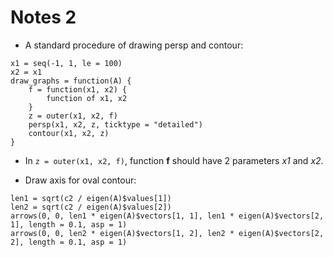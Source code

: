 <h1 id = "1">Notes 2</h1>

- A standard procedure of drawing persp and contour: 

```
x1 = seq(-1, 1, le = 100)
x2 = x1
draw_graphs = function(A) {
    f = function(x1, x2) {
        function of x1, x2
    }
    z = outer(x1, x2, f)
    persp(x1, x2, z, ticktype = "detailed")
    contour(x1, x2, z)
}
```

- In `z = outer(x1, x2, f)`, function **f** should have 2 parameters *x1* and *x2*. 

- Draw axis for oval contour: 

```
len1 = sqrt(c2 / eigen(A)$values[1])
len2 = sqrt(c2 / eigen(A)$values[2])
arrows(0, 0, len1 * eigen(A)$vectors[1, 1], len1 * eigen(A)$vectors[2, 1], length = 0.1, asp = 1)
arrows(0, 0, len2 * eigen(A)$vectors[1, 2], len2 * eigen(A)$vectors[2, 2], length = 0.1, asp = 1)
```
